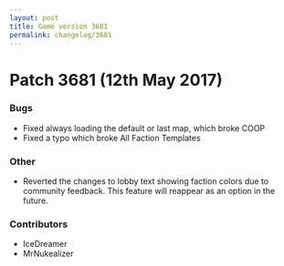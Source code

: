 ```yaml
---
layout: post
title: Game version 3681
permalink: changelog/3681
---
```


# Patch 3681 (12th May 2017)

### Bugs

- Fixed always loading the default or last map, which broke COOP
- Fixed a typo which broke All Faction Templates

### Other

- Reverted the changes to lobby text showing faction colors due to community feedback. This feature will reappear as an option in the future.

### Contributors

- IceDreamer
- MrNukealizer
